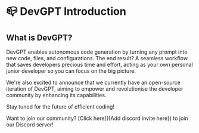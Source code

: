 # 📪 DevGPT Introduction

## What is DevGPT?

DevGPT enables autonomous code generation by turning any prompt into new code, files, and configurations. The end result? A seamless workflow that saves developers precious time and effort, acting as your own personal junior developer so you can focus on the big picture.

We're also excited to announce that we currently have an open-source iteration of DevGPT, aiming to empower and revolutionise the developer community by enhancing its capabilities.

Stay tuned for the future of efficient coding!

Want to join our community? [Click here]({Add discord invite here}) to join our Discord server!
